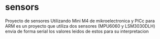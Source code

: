 # sensors
Proyecto de sensores
Utilizando Mini M4 de mikroelectronica y PICc para ARM 
es un proyecto que utiliza dos sensores (MPU6060 y LSM3030DLH)
envia de forma serial los valores leidos de estos para su interpretacion

